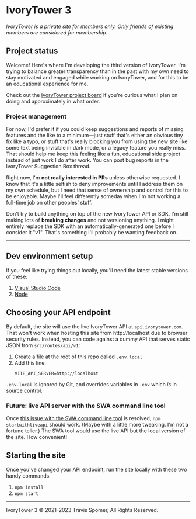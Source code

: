 # IvoryTower 3

*IvoryTower is a private site for members only. Only friends of existing members are considered for membership.*

## Project status

Welcome! Here's where I'm developing the third version of IvoryTower. I'm trying to balance greater transparency than in the past with my own need to stay motivated and engaged while working on IvoryTower, and for this to be an educational experience for me.

Check out the [IvoryTower project board](https://github.com/users/TravisSpomer/projects/1) if you're curious what I plan on doing and approximately in what order.

### Project management

For now, I'd prefer it if you could keep suggestions and reports of missing features and the like to a minimum—just stuff that's either an obvious tiny fix like a typo, or stuff that's really blocking you from using the new site like some text being invisible in dark mode, or a legacy feature you really miss. That should help me keep this feeling like a fun, educational side project instead of just work I do after work. You can post bug reports in the IvoryTower Suggestion Box thread.

Right now, I'm **not really interested in PRs** unless otherwise requested. I know that it's a little selfish to deny improvements until I address them on my own schedule, but I need that sense of ownership and control for this to be enjoyable. Maybe I'll feel differently someday when I'm not working a full-time job on other peoples' stuff.

Don't try to build anything on top of the new IvoryTower API or SDK. I'm still making lots of **breaking changes** and not versioning anything. I might entirely replace the SDK with an automatically-generated one before I consider it "v1". That's something I'll probably be wanting feedback on.

---

## Dev environment setup

If you feel like trying things out locally, you'll need the latest stable versions of these:

1. [Visual Studio Code](https://code.visualstudio.com)
2. [Node](https://nodejs.org/en/)

## Choosing your API endpoint

By default, the site will use the live IvoryTower API at `api.ivorytower.com`. That won't work when hosting this site from http://localhost due to browser security rules. Instead, you can code against a dummy API that serves static JSON from `src/routes/api/v1`:

1. Create a file at the root of this repo called `.env.local`
2. Add this line:
	```
	VITE_API_SERVER=http://localhost
	```

`.env.local` is ignored by Git, and overrides variables in `.env` which *is* in source control.

### Future: live API server with the SWA command line tool

Once [this issue with the SWA command line tool](https://github.com/Azure/static-web-apps-cli/issues/523) is resolved, `npm startwithliveapi` should work. (Maybe with a little more tweaking. I'm not a fortune teller.) The SWA tool would use the live API but the local version of the site. How convenient!

## Starting the site

Once you've changed your API endpoint, run the site locally with these two handy commands. 

1. `npm install`
2. `npm start`

<!-- This should work once there's an /api folder at the root. -->
<!--
### Debugging in Visual Studio Code

To set up debugging in Visual Studio Code:

1. Install the [Azure Static Web Apps extension](https://marketplace.visualstudio.com/items?itemName=ms-azuretools.vscode-azurestaticwebapps)
2. Open the Run and Debug panel (View > Run)
3. From the dropdown at the top, choose "Debug in Edge with API"

Then, you can press F5 or otherwise start debugging normally.
-->

---

IvoryTower 3 © 2021-2023 Travis Spomer, All Rights Reserved.
